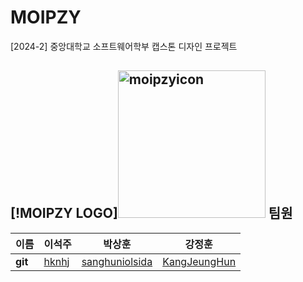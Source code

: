 # MOIPZY

[2024-2] 중앙대학교 소프트웨어학부 캡스톤 디자인 프로젝트

## [!MOIPZY LOGO]<img width="236" alt="moipzyicon" src="https://github.com/user-attachments/assets/a71374d5-275b-4611-8cfd-33399237060a" /> 팀원

| 이름    | 이석주                                        | 박상훈                            | 강정훈                           |
| ------- | --------------------------------------------- | --------------------------------- | ------------------------------- |
| **git** | [hknhj](https://github.com/hknhj) | [sanghuniolsida](https://github.com/sanghuniolsida) | [KangJeungHun](https://github.com/KangJeungHun)   |
